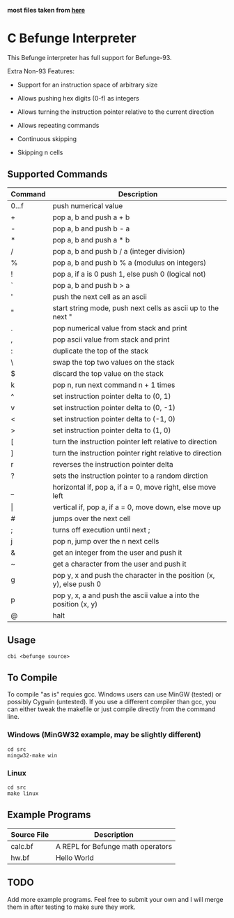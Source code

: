 **most files taken from [here](https://github.com/xxc3nsoredxx/c-befunge-int)**

# C Befunge Interpreter

This Befunge interpreter has full support for Befunge-93.

Extra Non-93 Features:
    
* Support for an instruction space of arbitrary size

* Allows pushing hex digits (0-f) as integers

* Allows turning the instruction pointer relative to the current direction

* Allows repeating commands

* Continuous skipping

* Skipping n cells

## Supported Commands

| Command | Description                                                         |
| ------- | ------------------------------------------------------------------- |
| 0...f   | push numerical value                                                |
| +       | pop a, b and push a + b                                             |
| -       | pop a, b and push b - a                                             |
| *       | pop a, b and push a * b                                             |
| /       | pop a, b and push b / a (integer division)                          |
| %       | pop a, b and push b % a (modulus on integers)                       |
| !       | pop a, if a is 0 push 1, else push 0 (logical not)                  |
| `       | pop a, b and push b > a                                             |
| '       | push the next cell as an ascii                                      |
| "       | start string mode, push next cells as ascii up to the next "        |
| .       | pop numerical value from stack and print                            |
| ,       | pop ascii value from stack and print                                |
| :       | duplicate the top of the stack                                      |
| \       | swap the top two values on the stack                                |
| $       | discard the top value on the stack                                  |
| k       | pop n, run next command n + 1 times                                 |
| ^       | set instruction pointer delta to (0, 1)                             |
| v       | set instruction pointer delta to (0, -1)                            |
| <       | set instruction pointer delta to (-1, 0)                            |
| >       | set instruction pointer delta to (1, 0)                             |
| [       | turn the instruction pointer left relative to direction             |
| ]       | turn the instruction pointer right relative to direction            |
| r       | reverses the instruction pointer delta                              |
| ?       | sets the instruction pointer to a random dirction                   |
| _       | horizontal if, pop a, if a = 0, move right, else move left          |
| \|      | vertical if, pop a, if a = 0, move down, else move  up              |
| #       | jumps over the next cell                                            |
| ;       | turns off execution until next ;                                    |
| j       | pop n, jump over the n next cells                                   |
| &       | get an integer from the user and push it                            |
| ~       | get a character from the user and push it                           |
| g       | pop y, x and push the character in the position (x, y), else push 0 |
| p       | pop y, x, a and push the ascii value a into the position (x, y)     |
| @       | halt                                                                |

## Usage

    cbi <befunge source>

## To Compile

To compile "as is" requies gcc. Windows users can use MinGW (tested) or possibly Cygwin (untested). If you use a different compiler than gcc, you can either tweak the makefile or just compile directly from the command line.

### Windows (MinGW32 example, may be slightly different)

    cd src
    mingw32-make win

### Linux

    cd src
    make linux

## Example Programs

| Source File | Description                       |
| ----------- | --------------------------------- |
| calc.bf     | A REPL for Befunge math operators |
| hw.bf       | Hello World                       |

## TODO

Add more example programs. Feel free to submit your own and I will merge them in after testing to make sure they work.
